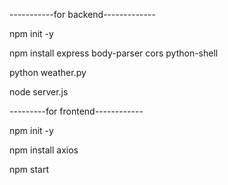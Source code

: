 -----------for backend-------------

npm init -y

npm install express body-parser cors python-shell

python weather.py

node server.js



---------for frontend------------

npm init -y

npm install axios

npm start
